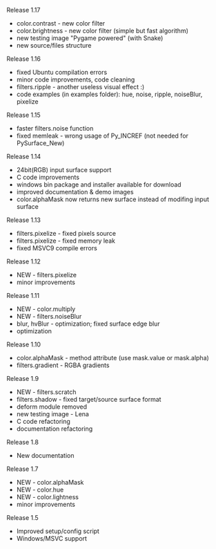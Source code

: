 Release 1.17

 * color.contrast - new color filter
 * color.brightness - new color filter (simple but fast algorithm)
 * new testing image "Pygame powered" (with Snake)
 * new source/files structure
 

Release 1.16

 * fixed Ubuntu compilation errors
 * minor code improvements, code cleaning
 * filters.ripple - another useless visual effect :)
 * code examples (in examples folder): hue, noise, ripple, noiseBlur, pixelize


Release 1.15

 * faster filters.noise function
 * fixed memleak - wrong usage of Py_INCREF (not needed for PySurface_New)

Release 1.14

 * 24bit(RGB) input surface support
 * C code improvements
 * windows bin package and installer available for download
 * improved documentation & demo images
 * color.alphaMask now returns new surface instead of modifing input surface

Release 1.13

 * filters.pixelize - fixed pixels source
 * filters.pixelize - fixed memory leak
 * fixed MSVC9 compile errors

Release 1.12

 * NEW - filters.pixelize
 * minor improvements

Release 1.11

 * NEW - color.multiply
 * NEW - filters.noiseBlur
 * blur, hvBlur - optimization; fixed surface edge blur
 * optimization

Release 1.10

 * color.alphaMask - method attribute (use mask.value or mask.alpha)
 * filters.gradient - RGBA gradients

Release 1.9

 * NEW - filters.scratch
 * filters.shadow - fixed target/source surface format
 * deform module removed
 * new testing image - Lena
 * C code refactoring
 * documentation refactoring

Release 1.8

 * New documentation

Release 1.7

 * NEW - color.alphaMask
 * NEW - color.hue
 * NEW - color.lightness
 * minor improvements

Release 1.5

 * Improved setup/config script
 * Windows/MSVC support

